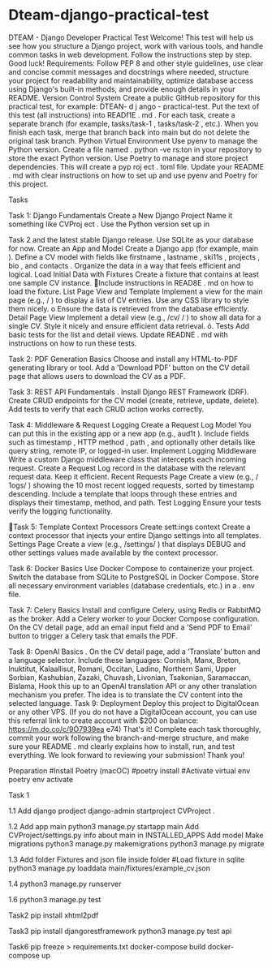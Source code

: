 # Dteam-django-practical-test
DTEAM - Django Developer Practical Test
Welcome! This test will help us see how you structure a Django project, work with various tools,
and handle common tasks in web development. Follow the instructions step by step. Good luck!
Requirements:
Follow PEP 8 and other style guidelines, use clear and concise commit messages and docstrings where
needed, structure your project for readability and maintainability, optimize database access using
Django's built-in methods, and provide enough details in your README.
Version Control System
Create a public GitHub repository for this practical test, for example: DTEAN- d j ango -
practical-test.
Put the text of this test (all instructions) into READf1E . md .
For each task, create a separate branch (for example, tasks/task-1 , tasks/task-2 , etc.).
When you finish each task, merge that branch back into main but do not delete the original
task branch.
Python Virtual Environment
Use pyenv to manage the Python version. Create a file named . python -ve rs:ton in your repository
to store the exact Python version.
Use Poetry to manage and store project dependencies. This will create a pyp roj ect . toml file.
Update your README . md with clear instructions on how to set up and use pyenv and Poetry for this project.

Tasks

Task 1: Django Fundamentals
Create a New Django Project
Name it something like CVProj ect .
Use the Python version set up in

Task 2 and the latest stable Django release.
Use SQLite as your database for now.
Create an App and Model
Create a Django app (for example, main ).
Define a CV model with fields like firstname , lastname , ski11s , projects , bio , and contacts .
Organize the data in a way that feels efficient and logical.
Load Initial Data with Fixtures
Create a fixture that contains at least one sample CV instance.
Include instructions in READ8E . md on how to load the fixture.
List Page View and Template
Implement a view for the main page (e.g., / ) to display a list of CV entries.
Use any CSS library to style them nicely.
o	Ensure the data is retrieved from the database efficiently.
Detail Page View
Implement a detail view (e.g., /cv/ <id>/ ) to show all data for a single CV.
Style it nicely and ensure efficient data retrieval. ó. Tests
Add basic tests for the list and detail views.
Update READNE . md with instructions on how to run these tests.

Task 2: PDF Generation Basics
Choose and install any HTML-to-PDF generating library or tool.
Add a 'Download PDF’ button on the CV detail page that allows users to download the CV as a
PDF.

Task 3: REST API Fundamentals
.  Install Django REST Framework (DRF).
Create CRUD endpoints for the CV model (create, retrieve, update, delete).
Add tests to verify that each CRUD action works correctly.

Task 4: Middleware & Request Logging
Create a Request Log Model
You can put this in the existing app or a new app (e.g., aud1t ).
Include fields such as timestamp , HTTP method , path , and  optionally other details like
query string, remote IP, or logged-in user.
Implement Logging Middleware
Write a custom Django middleware class that intercepts each incoming request. Create
a Request Log record in the database with the relevant request data. Keep it efficient.
Recent Requests Page
Create a view (e.g., / 1ogs/ ) showing the 10 most recent logged requests, sorted by
timestamp descending.
Include a template that loops through these entries and displays their timestamp, method, and path.
Test Logging
Ensure your tests verify the logging functionality.

Task 5: Template Context Processors
Create sett:ings context
Create a context processor that injects your entire Django settings into all templates.
Settings Page
Create a view (e.g., /settings/ ) that displays DEBUG and other settings values made available
by the context processor.

Task 6: Docker Basics
Use Docker Compose to containerize your project.
Switch the database from SQLite to PostgreSQL in Docker Compose.
Store all necessary environment variables (database credentials, etc.) in a . env file.

Task 7: Celery Basics
Install and configure Celery, using Redis or RabbitMQ as the broker.
Add a Celery worker to your Docker Compose configuration.
On the CV detail page, add an email input field and a ’Send PDF to Email' button to trigger a Celery
task that emails the PDF.

Task 8: OpenAl Basics
.  On the CV detail page, add a ’Translate’ button and a language selector.
Include these languages: Cornish, Manx, Breton, lnuktitut, Kalaallisut, Romani, Occitan, Ladino,
Northern Sami, Upper Sorbian, Kashubian, Zazaki, Chuvash, Livonian, Tsakonian, Saramaccan, Bislama,
Hook this up to an OpenAl translation API or any other translation mechanism you prefer. The idea is
to translate the CV content into the selected language.
Task 9: Deployment
Deploy this project to DigitalOcean or any other VPS. (If you do not have a DigitalOcean account,
you can use this referral link to create account with $200 on balance: https://m.do.co/c/9Ó7939ea e74)
That's it!
Complete each task thoroughly, commit your work following the branch-and-merge structure, and make
sure your README . md clearly explains how to install, run, and test everything. We look forward to
reviewing your submission!
Thank you!


Preparation
#Install Poetry (macOC)
    #poetry install
#Activate virtual env
    poetry env activate

Task 1

1.1 Add django prodject
django-admin startproject CVProject .

1.2 Add app main
python3 manage.py startapp main
Add CVProject/settings.py info about main in INSTALLED_APPS
Add model
Make migrations
python3 manage.py makemigrations
python3 manage.py migrate

1.3 Add folder Fixtures and json file inside folder
#Load fixture in sqlite
python3 manage.py loaddata main/fixtures/example_cv.json

1.4
python3 manage.py runserver

1.6
python3 manage.py test

Task2
pip install xhtml2pdf

Task3
pip install djangorestframework
python3 manage.py test api

Task6
pip freeze > requirements.txt
docker-compose build
docker-compose up
